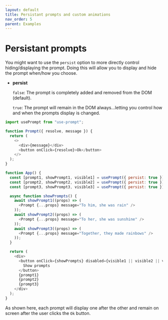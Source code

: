 ```yaml
---
layout: default
title: Persistant prompts and custom animations
nav_order: 5
parent: Examples
---
```


# Persistant prompts

You might want to use the `persist` option to more directly control hiding/displaying the prompt. Doing this will allow you to display and hide the prompt when/how you choose.

- **persist**

  `false`: The prompt is completely added and removed from the DOM (default).

  `true`: The prompt will remain in the DOM always...letting you control how and when the prompts display is changed.

```javascript
import usePrompt from "use-prompt";

function Prompt({ resolve, message }) {
  return (
    <>
      <div>{message}</div>
      <button onClick={resolve}>Ok</button>
    </>
  );
}

function App() {
  const [prompt1, showPrompt1, visible1] = usePrompt({ persist: true });
  const [prompt2, showPrompt2, visible2] = usePrompt({ persist: true });
  const [prompt3, showPrompt3, visible3] = usePrompt({ persist: true });

  async function showPrompts() {
    await showPrompt1((props) => (
      <Prompt {...props} message="To him, she was rain" />
    ));
    await showPrompt2((props) => (
      <Prompt {...props} message="To her, she was sunshine" />
    ));
    await showPrompt3((props) => (
      <Prompt {...props} message="Together, they made rainbows" />
    ));
  }

  return (
    <div>
      <button onClick={showPrompts} disabled={visible1 || visible2 || visible3}>
        Show prompts
      </button>
      {prompt1}
      {prompt2}
      {prompt3}
    </div>
  );
}
```

As shown here, each prompt will display one after the other and remain on screen after the user clicks the `Ok` button.
